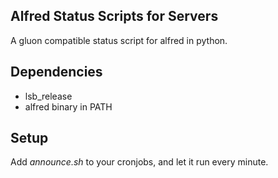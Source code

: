 Alfred Status Scripts for Servers
---------------------------------

A gluon compatible status script for alfred in python.

## Dependencies

 * lsb_release
 * alfred binary in PATH

## Setup

Add _announce.sh_ to your cronjobs, and let it run every minute.
